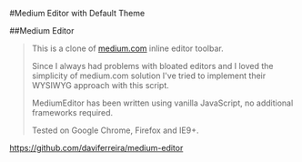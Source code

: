 #Medium Editor with Default Theme

##Medium Editor
> This is a clone of [medium.com](https://medium.com) inline editor toolbar.
>
> Since I always had problems with bloated editors and I loved the simplicity of medium.com solution I've tried to implement their WYSIWYG approach with this script.
>
> MediumEditor has been written using vanilla JavaScript, no additional frameworks required.
>
> Tested on Google Chrome, Firefox and IE9+.

https://github.com/daviferreira/medium-editor

